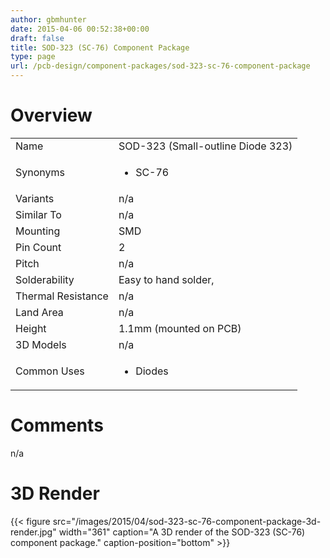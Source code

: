 ```yaml
---
author: gbmhunter
date: 2015-04-06 00:52:38+00:00
draft: false
title: SOD-323 (SC-76) Component Package
type: page
url: /pcb-design/component-packages/sod-323-sc-76-component-package
---
```


# Overview


<table style="width: 600px;" >
<tbody >
<tr >

<td >Name
</td>

<td >SOD-323 (Small-outline Diode 323)
</td>
</tr>
<tr >

<td >Synonyms
</td>

<td >



  * SC-76


</td>
</tr>
<tr >

<td >Variants
</td>

<td >n/a
</td>
</tr>
<tr >

<td >Similar To
</td>

<td >n/a
</td>
</tr>
<tr >

<td >Mounting
</td>

<td >SMD
</td>
</tr>
<tr >

<td >Pin Count
</td>

<td >2
</td>
</tr>
<tr >

<td >Pitch
</td>

<td >n/a
</td>
</tr>
<tr >

<td >Solderability
</td>

<td >Easy to hand solder,
</td>
</tr>
<tr >

<td >Thermal Resistance
</td>

<td >n/a
</td>
</tr>
<tr >

<td >Land Area
</td>

<td >n/a
</td>
</tr>
<tr >

<td >Height
</td>

<td >1.1mm (mounted on PCB)
</td>
</tr>
<tr >

<td >3D Models
</td>

<td >n/a
</td>
</tr>
<tr >

<td >Common Uses
</td>

<td >



  * Diodes


</td>
</tr>
</tbody>
</table>


# Comments




n/a




# 3D Render


{{< figure src="/images/2015/04/sod-323-sc-76-component-package-3d-render.jpg" width="361" caption="A 3D render of the SOD-323 (SC-76) component package." caption-position="bottom" >}}
